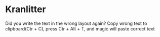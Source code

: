 # Kranlitter
Did you write the text in the wrong layout again?
Copy wrong text to clipboard(Ctr + C), press Ctr + Alt + T, and magic will paste correct text

